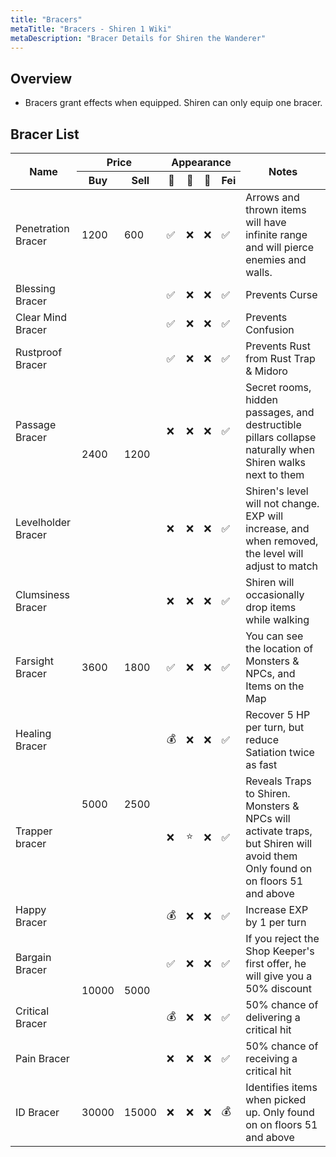 ```yaml
---
title: "Bracers"
metaTitle: "Bracers - Shiren 1 Wiki"
metaDescription: "Bracer Details for Shiren the Wanderer"
---
```


## Overview

- Bracers grant effects when equipped. Shiren can only equip one bracer.

## Bracer List

<table class="itemListCentered">
  <thead>
    <tr>
      <th rowspan="2">Name</th>
      <th colspan="2">Price</th>
      <th colspan="4">Appearance</th>
      <th rowspan="2">Notes</th>
    </tr>
    <tr>
      <th>Buy</td>
      <th>Sell</td>
      <th>🗻</td>
      <th>📜</td>
      <th>🍖</td>
      <th>Fei</td>
    </tr>
  <thead>
  <tbody>
    <tr>
      <td class="priceTableName">Penetration Bracer</td>
      <td>1200</td>
      <td>600</td>
      <td>✅</td>
      <td>❌</td>
      <td>❌</td>
      <td>✅</td>
      <td class="leftText">Arrows and thrown items will have infinite range and will pierce enemies
        and walls.</td>
    </tr>
    <tr>
      <td class="priceTableName">Blessing Bracer</td>
      <td rowspan="6">2400</td>
      <td rowspan="6">1200</td>
      <td>✅</td>
      <td>❌</td>
      <td>❌</td>
      <td>✅</td>
      <td class="leftText">Prevents Curse</td>
    </tr>
    <tr>
      <td class="priceTableName">Clear Mind Bracer</td>
      <td>✅</td>
      <td>❌</td>
      <td>❌</td>
      <td>✅</td>
      <td class="leftText">Prevents Confusion</td>
    </tr>
    <tr>
      <td class="priceTableName">Rustproof Bracer</td>
      <td>✅</td>
      <td>❌</td>
      <td>❌</td>
      <td>✅</td>
      <td class="leftText">Prevents Rust from Rust Trap & Midoro</td>
    </tr>
    <tr>
      <td class="priceTableName">Passage Bracer</td>
      <td>❌</td>
      <td>❌</td>
      <td>❌</td>
      <td>✅</td>
      <td class="leftText">Secret rooms, hidden passages, and destructible pillars collapse naturally
        when Shiren walks next to them</td>
    </tr>
    <tr>
      <td class="priceTableName">Levelholder Bracer</td>
      <td>❌</td>
      <td>❌</td>
      <td>❌</td>
      <td>✅</td>
      <td class="leftText">Shiren's level will not change. EXP will increase, and when removed, the
        level will adjust to match</td>
    </tr>
    <tr>
      <td class="priceTableName">Clumsiness Bracer</td>
      <td>❌</td>
      <td>❌</td>
      <td>❌</td>
      <td>✅</td>
      <td class="leftText">Shiren will occasionally drop items while walking</td>
    </tr>
    <tr>
      <td class="priceTableName">Farsight Bracer</td>
      <td>3600</td>
      <td>1800</td>
      <td>✅</td>
      <td>❌</td>
      <td>❌</td>
      <td>✅</td>
      <td class="leftText">You can see the location of Monsters & NPCs, and Items on the Map</td>
    </tr>
    <tr>
      <td class="priceTableName">Healing Bracer</td>
      <td rowspan="2">5000</td>
      <td rowspan="2">2500</td>
      <td>💰</td>
      <td>❌</td>
      <td>❌</td>
      <td>✅</td>
      <td class="leftText">Recover 5 HP per turn, but reduce Satiation twice as fast</td>
    </tr>
    <tr>
      <td class="priceTableName">Trapper bracer</td>
      <td>❌</td>
      <td>⭐</td>
      <td>❌</td>
      <td>✅</td>
      <td class="leftText">Reveals Traps to Shiren. Monsters & NPCs will activate traps, but Shiren
        will avoid them<br>Only found on on floors 51 and above</td>
    </tr>
    <tr>
      <td class="priceTableName">Happy Bracer</td>
      <td rowspan="4">10000</td>
      <td rowspan="4">5000</td>
      <td>💰</td>
      <td>❌</td>
      <td>❌</td>
      <td>✅</td>
      <td class="leftText">Increase EXP by 1 per turn</td>
    </tr>
    <tr>
      <td class="priceTableName">Bargain Bracer</td>
      <td>✅</td>
      <td>❌</td>
      <td>❌</td>
      <td>✅</td>
      <td class="leftText">If you reject the Shop Keeper's first offer, he will give you a 50% discount</td>
    </tr>
    <tr>
      <td class="priceTableName">Critical Bracer</td>
      <td>💰</td>
      <td>❌</td>
      <td>❌</td>
      <td>✅</td>
      <td class="leftText">50% chance of delivering a critical hit</td>
    </tr>
    <tr>
      <td class="priceTableName">Pain Bracer</td>
      <td>❌</td>
      <td>❌</td>
      <td>❌</td>
      <td>✅</td>
      <td class="leftText">50% chance of receiving a critical hit</td>
    </tr>
    <tr>
      <td class="priceTableName">ID Bracer</td>
      <td>30000</td>
      <td>15000</td>
      <td>❌</td>
      <td>❌</td>
      <td>❌</td>
      <td>💰</td>
      <td class="leftText">Identifies items when picked up. Only found on on floors 51 and above</td>
    </tr>
  </tbody>
</table>
